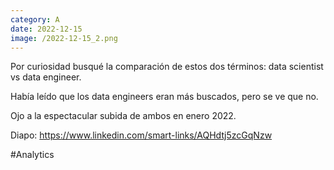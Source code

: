 ```yaml
--- 
category: A 
date: 2022-12-15 
image: /2022-12-15_2.png 
--- 
```


Por curiosidad busqué la comparación de estos dos términos: data scientist vs data engineer. 

Había leído que los data engineers eran más buscados, pero se ve que no.

Ojo a la espectacular subida de ambos en enero 2022.

Diapo: https://www.linkedin.com/smart-links/AQHdtj5zcGqNzw

#Analytics